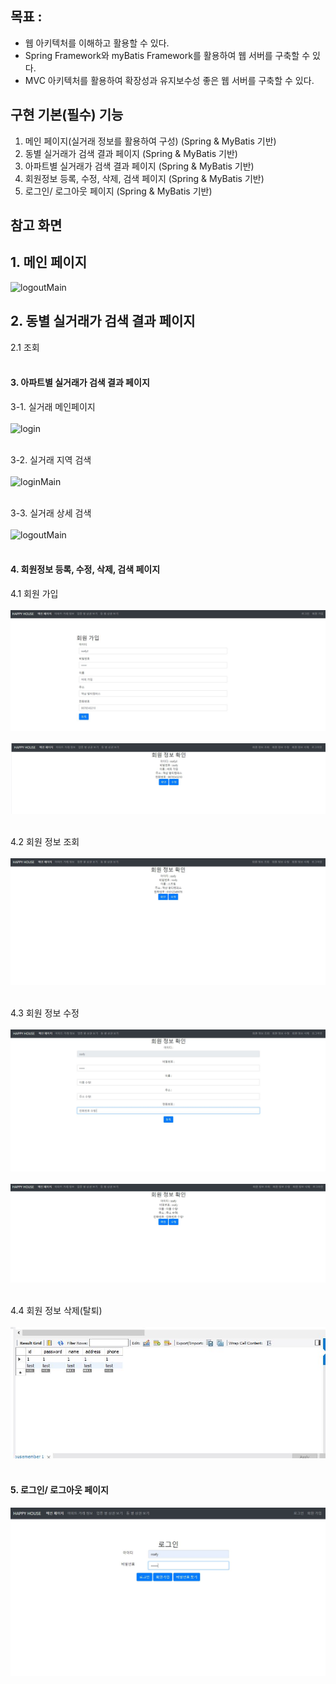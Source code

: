## 목표 :
- 웹 아키텍처를 이해하고 활용할 수 있다.
- Spring Framework와 myBatis Framework를  활용하여 웹 서버를 구축할 수 있다.
- MVC 아키텍처를 활용하여 확장성과 유지보수성 좋은 웹 서버를 구축할 수 있다. 

## 구현 기본(필수) 기능
1)  메인 페이지(실거래 정보를 활용하여 구성) (Spring & MyBatis 기반) </br>
2)  동별 실거래가 검색 결과 페이지 (Spring & MyBatis 기반) </br>
3)  아파트별 실거래가 검색 결과 페이지 (Spring & MyBatis 기반) </br>
4)  회원정보 등록, 수정, 삭제, 검색 페이지 (Spring & MyBatis 기반) </br>
5)  로그인/ 로그아웃 페이지 (Spring & MyBatis 기반)

## 참고 화면

## 1. 메인 페이지
![logoutMain](./readmeImg/logoutMain.png)

## 2. 동별 실거래가 검색 결과 페이지 
2.1 조회<br><br>

#### 3. 아파트별 실거래가 검색 결과 페이지 

3-1. 실거래 메인페이지<br><br>
![login](./readmeImg/login.png)<br><br>

3-2. 실거래 지역 검색<br><br>
![loginMain](./readmeImg/loginMain.png)<br><br>

3-3. 실거래 상세 검색<br><br>
![logoutMain](./readmeImg/logoutMain.png)<br><br>

#### 4. 회원정보 등록, 수정, 삭제, 검색 페이지 

4.1 회원 가입<br><br>
![regist](./readmeImg/regist.JPG)<br><br>
![regist2](./readmeImg/regist2.JPG)<br><br>

4.2 회원 정보 조회<br><br>
![userinfo](./readmeImg/userinfo.JPG)<br><br>

4.3 회원 정보 수정 <br><br>
![userupdate](./readmeImg/userupdate.JPG)<br><br>
![userupdate2](./readmeImg/userupdate2.JPG)<br><br>

4.4 회원 정보 삭제(탈퇴) <br><br>
![delete](./readmeImg/delete.JPG)<br><br>

#### 5. 로그인/ 로그아웃 페이지 
![loginForm](./readmeImg/loginForm.JPG)<br><br>
